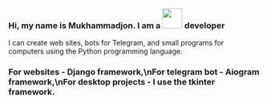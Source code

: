 ### Hi, my name is Mukhammadjon. I am a <img src="https://media0.giphy.com/media/LMt9638dO8dftAjtco/giphy.gif?cid=ecf05e47537kww9cnkmqt5f8mwq6q21kknevxs3qjm7ied7m&rid=giphy.gif&ct=s" width="40px"> developer

<p>I can create web sites, bots for Telegram, and small programs for computers using the Python programming language.</p>

### For websites - Django framework,\nFor telegram bot - Aiogram framework,\nFor desktop projects - I use the tkinter framework.



